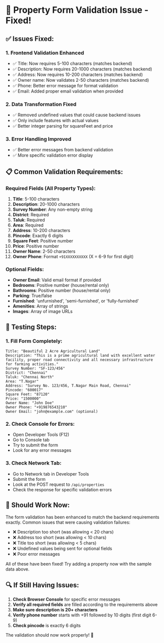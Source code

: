 # 🔧 Property Form Validation Issue - Fixed!

## ✅ **Issues Fixed:**

### 1. **Frontend Validation Enhanced**
- ✅ Title: Now requires 5-100 characters (matches backend)
- ✅ Description: Now requires 20-1000 characters (matches backend) 
- ✅ Address: Now requires 10-200 characters (matches backend)
- ✅ Owner name: Now validates 2-50 characters (matches backend)
- ✅ Phone: Better error message for format validation
- ✅ Email: Added proper email validation when provided

### 2. **Data Transformation Fixed** 
- ✅ Removed undefined values that could cause backend issues
- ✅ Only include features with actual values
- ✅ Better integer parsing for squareFeet and price

### 3. **Error Handling Improved**
- ✅ Better error messages from backend validation
- ✅ More specific validation error display

## 📋 **Common Validation Requirements:**

### **Required Fields (All Property Types):**
1. **Title**: 5-100 characters
2. **Description**: 20-1000 characters  
3. **Survey Number**: Any non-empty string
4. **District**: Required
5. **Taluk**: Required
6. **Area**: Required
7. **Address**: 10-200 characters
8. **Pincode**: Exactly 6 digits
9. **Square Feet**: Positive number
10. **Price**: Positive number
11. **Owner Name**: 2-50 characters
12. **Owner Phone**: Format `+91XXXXXXXXXX` (X = 6-9 for first digit)

### **Optional Fields:**
- **Owner Email**: Valid email format if provided
- **Bedrooms**: Positive number (house/rental only)
- **Bathrooms**: Positive number (house/rental only)
- **Parking**: True/false
- **Furnished**: 'unfurnished', 'semi-furnished', or 'fully-furnished'
- **Amenities**: Array of strings
- **Images**: Array of image URLs

## 🧪 **Testing Steps:**

### **1. Fill Form Completely:**
```
Title: "Beautiful 2 Acre Agricultural Land"
Description: "This is a prime agricultural land with excellent water facility, proper road connectivity and all necessary infrastructure for farming activities."
Survey Number: "SF-123/456"
District: "Chennai" 
Taluk: "Chennai North"
Area: "T.Nagar"
Address: "Survey No. 123/456, T.Nagar Main Road, Chennai"
Pincode: "600017"
Square Feet: "87120"
Price: "1500000"
Owner Name: "John Doe"
Owner Phone: "+919876543210"
Owner Email: "john@example.com" (optional)
```

### **2. Check Console for Errors:**
- Open Developer Tools (F12)
- Go to Console tab
- Try to submit the form
- Look for any error messages

### **3. Check Network Tab:**
- Go to Network tab in Developer Tools
- Submit the form
- Look at the POST request to `/api/properties`
- Check the response for specific validation errors

## 🚀 **Should Work Now:**

The form validation has been enhanced to match the backend requirements exactly. Common issues that were causing validation failures:

- ❌ Description too short (was allowing < 20 chars)
- ❌ Address too short (was allowing < 10 chars) 
- ❌ Title too short (was allowing < 5 chars)
- ❌ Undefined values being sent for optional fields
- ❌ Poor error messages

All of these have been fixed! Try adding a property now with the sample data above.

## 🔍 **If Still Having Issues:**

1. **Check Browser Console** for specific error messages
2. **Verify all required fields** are filled according to the requirements above
3. **Make sure description is 20+ characters**
4. **Verify phone number** starts with +91 followed by 10 digits (first digit 6-9)
5. **Check pincode** is exactly 6 digits

The validation should now work properly! 🎉